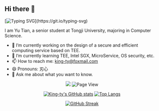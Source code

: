 ## Hi there 👋

[![Typing SVG](https://readme-typing-svg.herokuapp.com?size=24&color=2E95F7&vCenter=true&lines=Have+a+nice+day!)](https://git.io/typing-svg)

I am Yu Tian, a senior student at Tongji University, majoring in Computer Science.
- 🔭 I’m currently working on the design of a secure and efficient computing service based on TEE.
- 🌱 I’m currently learning TEE, Intel SGX, MicroService, OS security, etc.
- 📫 How to reach me: king-ty@foxmail.com
- 😄 Pronouns: 刃心
- 💬 Ask me about what you want to know.

<div align="center">
  
  [![](https://img.shields.io/badge/website-%E4%B8%AA%E4%BA%BA%E7%BD%91%E7%AB%99-blue)](https://www.king-ty.top/)
  ![Page View](https://visitor-badge.glitch.me/badge?page_id=King-ty.King-ty)
<!--   ![](https://komarev.com/ghpvc/?username=King-ty) -->
  
<!--   [![](https://img.shields.io/badge/-C++-269539?style=flat-square&logo=c%2B%2B&logoColor=ffffff)](https://www.cplusplus.com/)
  [![](https://img.shields.io/badge/-Python-3776AB?style=flat-square&logo=python&logoColor=ffffff)](https://www.python.org/)
  [![](https://img.shields.io/badge/-JavaScript-f7e018?style=flat-square&logo=javascript&logoColor=white)](https://www.ecma-international.org/)
  [![](https://img.shields.io/badge/-HTML5-E34F26?style=flat-square&logo=html5&logoColor=white)](https://html.spec.whatwg.org/)
  [![](https://img.shields.io/badge/-CSS3-1572B6?style=flat-square&logo=css3&logoColor=white)](https://www.w3.org/Style/CSS/)
  [![](https://img.shields.io/badge/TypeScript-cb3837?style=flat-square&logo=TypeScript&logoColor=ffffff)](https://www.typescriptlang.org/)
  [![](https://img.shields.io/badge/Shell-f05032?style=flat-square&logo=powershell&logoColor=ffffff)](https://www.shell.com/)
  [![](https://img.shields.io/badge/-MySQL-003545?style=flat-square&logo=mysql&logoColor=white)](https://www.mysql.com/)
  [![](https://img.shields.io/badge/-NPM-cb3837?style=flat-square&logo=npm&logoColor=white)](https://npmjs.com/)
  [![](https://img.shields.io/badge/-Git-f05032?style=flat-square&logo=git&logoColor=white)](https://git-scm.com/)
  [![](https://img.shields.io/badge/-Vue.js-4fc08d?style=flat-square&logo=vue.js&logoColor=ffffff)](https://vuejs.org/)
  [![](https://img.shields.io/badge/-Electron-6DB33F?style=flat-square&logo=electron&logoColor=ffffff)](https://www.electronjs.org/)
  [![](https://img.shields.io/badge/-Markdown-2496ED?style=flat-square&logo=markdown&logoColor=white)](https://daringfireball.net/projects/markdown/) -->
  
  [![King-ty's GitHub stats](https://github-readme-stats.vercel.app/api?username=King-ty&show_icons=true&hide_title=true&line_height=20)](https://github.com/anuraghazra/github-readme-stats)  <!-- Stats  -->
  [![Top Langs](https://github-readme-stats.vercel.app/api/top-langs/?username=King-ty&&hide=Verilog,SCSS&layout=compact&hide_title=true&langs_count=6)](https://github.com/anuraghazra/github-readme-stats)  <!-- Most used language -->
  
  [![GitHub Streak](https://github-readme-streak-stats.herokuapp.com/?user=King-ty)](https://git.io/streak-stats)
  
  <!-- GitHub奖杯🏆 -->
<!--   <img  src="https://github-profile-trophy.vercel.app/?username=King-ty&theme=gruvbox&row=1&column=6&no-frame=true&no-bg=true" /> -->
  
<!--   [![Readme Quotes](https://quotes-github-readme.vercel.app/api?type=horizontal&theme=light)](https://github.com/piyushsuthar/github-readme-quotes) -->
  
<!--   [![Sunshine's GitHub Activity Graph](https://activity-graph.herokuapp.com/graph?username=King-ty&bg_color=FF000000&color=555&line=00BFFF)](https://github.com/King-ty) -->
  
</div>


<!--
**King-ty/King-ty** is a ✨ _special_ ✨ repository because its `README.md` (this file) appears on your GitHub profile.

Here are some ideas to get you started:

- 🔭 I’m currently working on ...
- 🌱 I’m currently learning ...
- 👯 I’m looking to collaborate on ...
- 🤔 I’m looking for help with ...
- 💬 Ask me about ...
- 📫 How to reach me: ...
- 😄 Pronouns: ...
- ⚡ Fun fact: ...
-->
